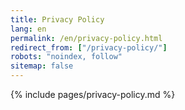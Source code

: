 ```yaml
---
title: Privacy Policy
lang: en
permalink: /en/privacy-policy.html
redirect_from: ["/privacy-policy/"]
robots: "noindex, follow"
sitemap: false
---
```


{% include pages/privacy-policy.md %}
 
